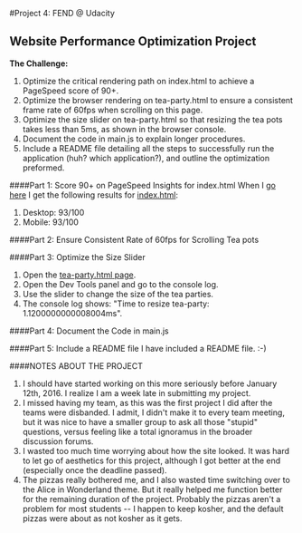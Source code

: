 #Project 4: FEND @ Udacity
## Website Performance Optimization Project

**The Challenge:**

1. Optimize the critical rendering path on index.html to achieve a PageSpeed score of 90+.
2. Optimize the browser rendering on tea-party.html to ensure a consistent frame rate of 60fps when scrolling on this page.
3. Optimize the size slider on tea-party.html so that resizing the tea pots takes less than 5ms, as shown in the browser console.
4. Document the code in main.js to explain longer procedures.
5. Include a README file detailing all the steps to successfully run the application (huh? which application?), and outline the optimization preformed.

####Part 1: Score 90+ on PageSpeed Insights for index.html
When I [go here](https://developers.google.com/speed/pagespeed/insights/?url=http%3A%2F%2Fchavahj.github.io%2Fperfmatters%2F&tab=mobile) I get the following results for [index.html](http://chavahj.github.io/perfmatters/):

1. Desktop: 93/100
2. Mobile: 93/100

####Part 2: Ensure Consistent Rate of 60fps for Scrolling Tea pots

####Part 3: Optimize the Size Slider
1. Open the [tea-party.html page](http://chavahj.github.io/perfmatters/tea-party.html).
2. Open the Dev Tools panel and go to the console log.
3. Use the slider to change the size of the tea parties.
4. The console log shows: "Time to resize tea-party: 1.1200000000008004ms".

####Part 4: Document the Code in main.js

####Part 5: Include a README file
I have included a README file. :-)

####NOTES ABOUT THE PROJECT
1. I should have started working on this more seriously before January 12th, 2016. I realize I am a week late in submitting my project.
2. I missed having my team, as this was the first project I did after the teams were disbanded. I admit, I didn't make it to every team meeting, but it was nice to have a smaller group to ask all those "stupid" questions, versus feeling like a total ignoramus in the broader discussion forums.
3. I wasted too much time worrying about how the site looked. It was hard to let go of aesthetics for this project, although I got better at the end (especially once the deadline passed).
4. The pizzas really bothered me, and I also wasted time switching over to the Alice in Wonderland theme. But it really helped me function better for the remaining duration of the project. Probably the pizzas aren't a problem for most students -- I happen to keep kosher, and the default pizzas were about as not kosher as it gets.
